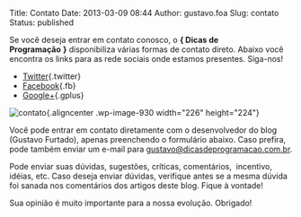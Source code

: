 Title: Contato
Date: 2013-03-09 08:44
Author: gustavo.foa
Slug: contato
Status: published

Se você deseja entrar em contato conosco, o **{ Dicas de
Programação** **}** disponibiliza várias formas de contato direto.
Abaixo você encontra os links para as rede sociais onde estamos
presentes. Siga-nos!

<div class="social">

-   [Twitter](http://twitter.com/dicasprog){.twitter}
-   [Facebook](http://www.facebook.com/pages/Dicas-de-Programa%C3%A7%C3%A3o/124525944396823){.fb}
-   [Google+](https://plus.google.com/u/0/107761399787763673743){.gplus}

</div>

![contato](http://www.dicasdeprogramacao.com.br/wp-content/uploads/2013/03/contato.jpg){.aligncenter
.wp-image-930 width="226" height="224"}

Você pode entrar em contato diretamente com o desenvolvedor do blog
(Gustavo Furtado), apenas preenchendo o formulário abaixo. Caso prefira,
pode também enviar um e-mail para gustavo@dicasdeprogramacao.com.br.

Pode enviar suas dúvidas, sugestões, críticas, comentários,  incentivo,
idéias, etc. Caso deseja enviar dúvidas, verifique antes se a mesma
dúvida foi sanada nos comentários dos artigos deste blog. Fique à
vontade!

Sua opinião é muito importante para a nossa evolução. Obrigado!
